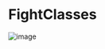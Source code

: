 # FightClasses
![image](https://github.com/RiegL/FightClasses/assets/98495876/6123860b-90fc-4c8a-a069-7d33a247b28c)

